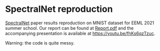 # SpectralNet reproduction

[SpectralNet](https://arxiv.org/pdf/1801.01587.pdf) paper results reproduction on MNIST dataset for EEML 2021 summer school. Our report can be found at [Report.pdf](https://github.com/CepkaR/SpectralNet-reproduction-for-EEML-2021/blob/main/Report.pdf) and the accompanying presentation is available at https://youtu.be/fhKs6qzTzuc.

Warning: the code is quite messy.
